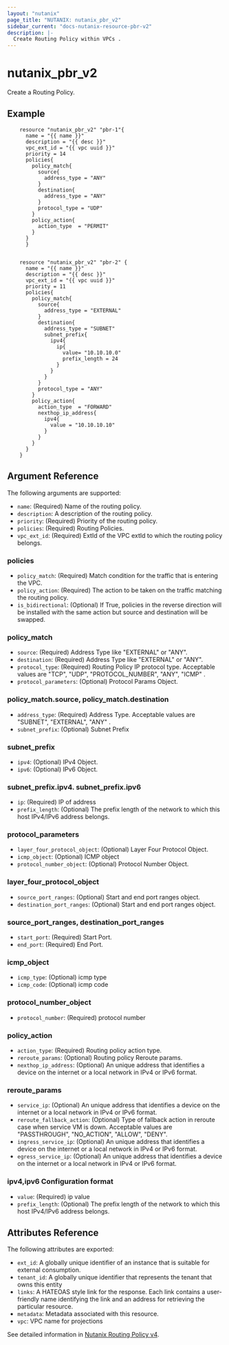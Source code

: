```yaml
---
layout: "nutanix"
page_title: "NUTANIX: nutanix_pbr_v2"
sidebar_current: "docs-nutanix-resource-pbr-v2"
description: |-
  Create Routing Policy within VPCs .
---
```


# nutanix_pbr_v2

Create a Routing Policy.


## Example 

```hcl
    resource "nutanix_pbr_v2" "pbr-1"{
      name = "{{ name }}"
      description = "{{ desc }}"
      vpc_ext_id = "{{ vpc uuid }}"
      priority = 14
      policies{
        policy_match{
          source{
            address_type = "ANY"
          }
          destination{
            address_type = "ANY"
          }
          protocol_type = "UDP"
        }
        policy_action{
          action_type  = "PERMIT"
        }
      }
	  }


    resource "nutanix_pbr_v2" "pbr-2" {
      name = "{{ name }}"
      description = "{{ desc }}"
      vpc_ext_id = "{{ vpc uuid }}"
      priority = 11
      policies{
        policy_match{
          source{
            address_type = "EXTERNAL"
          }
          destination{
            address_type = "SUBNET"
            subnet_prefix{
              ipv4{
                ip{
                  value= "10.10.10.0"
                  prefix_length = 24
                }
              }
            }
          }
          protocol_type = "ANY"
        }
        policy_action{
          action_type  = "FORWARD"
          nexthop_ip_address{
            ipv4{
              value = "10.10.10.10"
            }
          }
        }
      }
    }
```

## Argument Reference

The following arguments are supported:

* `name`: (Required) Name of the routing policy.
* `description`: A description of the routing policy.
* `priority`: (Required) Priority of the routing policy.
* `policies`: (Required) Routing Policies.
* `vpc_ext_id`: (Required) ExtId of the VPC extId to which the routing policy belongs.


### policies

* `policy_match`: (Required) Match condition for the traffic that is entering the VPC.
* `policy_action`: (Required) The action to be taken on the traffic matching the routing policy.
* `is_bidirectional`: (Optional) If True, policies in the reverse direction will be installed with the same action but source and destination will be swapped.


### policy_match
* `source`: (Required) Address Type like "EXTERNAL" or "ANY".
* `destination`: (Required) Address Type like "EXTERNAL" or "ANY".
* `protocol_type`: (Required) Routing Policy IP protocol type. Acceptable values are "TCP", "UDP", "PROTOCOL_NUMBER", "ANY", "ICMP" .
* `protocol_parameters`: (Optional) Protocol Params Object.

### policy_match.source, policy_match.destination
* `address_type`: (Required) Address Type. Acceptable values are "SUBNET", "EXTERNAL", "ANY" . 
* `subnet_prefix`: (Optional) Subnet Prefix

### subnet_prefix
* `ipv4`: (Optional) IPv4 Object.
* `ipv6`: (Optional) IPv6 Object.

### subnet_prefix.ipv4. subnet_prefix.ipv6
* `ip`: (Required) IP of address
* `prefix_length`: (Optional) The prefix length of the network to which this host IPv4/IPv6 address belongs.


### protocol_parameters
* `layer_four_protocol_object`: (Optional) Layer Four Protocol Object. 
* `icmp_object`: (Optional) ICMP object
* `protocol_number_object`: (Optional) Protocol Number Object. 

### layer_four_protocol_object
* `source_port_ranges`: (Optional) Start and end port ranges object.
* `destination_port_ranges`: (Optional) Start and end port ranges object.

### source_port_ranges, destination_port_ranges
* `start_port`: (Required) Start Port.
* `end_port`: (Required) End Port.


### icmp_object
* `icmp_type`: (Optional) icmp type
* `icmp_code`: (Optional) icmp code

### protocol_number_object
* `protocol_number`: (Required) protocol number


### policy_action
* `action_type`: (Required) Routing policy action type.
* `reroute_params`: (Optional) Routing policy Reroute params.
* `nexthop_ip_address`: (Optional) An unique address that identifies a device on the internet or a local network in IPv4 or IPv6 format.

### reroute_params
* `service_ip`: (Optional) An unique address that identifies a device on the internet or a local network in IPv4 or IPv6 format.
* `reroute_fallback_action`: (Optional) Type of fallback action in reroute case when service VM is down. Acceptable values are "PASSTHROUGH", "NO_ACTION", "ALLOW", "DENY". 
* `ingress_service_ip`: (Optional) An unique address that identifies a device on the internet or a local network in IPv4 or IPv6 format.
* `egress_service_ip`: (Optional) An unique address that identifies a device on the internet or a local network in IPv4 or IPv6 format.


### ipv4,ipv6 Configuration format
* `value`: (Required) ip value
* `prefix_length`: (Optional) The prefix length of the network to which this host IPv4/IPv6 address belongs.



## Attributes Reference

The following attributes are exported:

* `ext_id`: A globally unique identifier of an instance that is suitable for external consumption.
* `tenant_id`: A globally unique identifier that represents the tenant that owns this entity
* `links`: A HATEOAS style link for the response. Each link contains a user-friendly name identifying the link and an address for retrieving the particular resource.
* `metadata`: Metadata associated with this resource.
* `vpc`: VPC name for projections


See detailed information in [Nutanix Routing Policy v4](https://developers.nutanix.com/api-reference?namespace=networking&version=v4.0).
